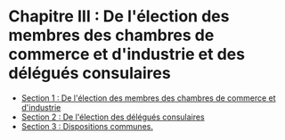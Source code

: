 # Chapitre III : De l'élection des membres des chambres de commerce et d'industrie et des délégués consulaires

- [Section 1 : De l'élection des membres des chambres de commerce et d'industrie](section-1)
- [Section 2 : De l'élection des délégués consulaires](section-2)
- [Section 3 : Dispositions communes.](section-3)
